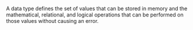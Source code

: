 A data type defines the set of values that can be stored in memory and the mathematical, relational, and logical operations that can be performed on those values without causing an error.
